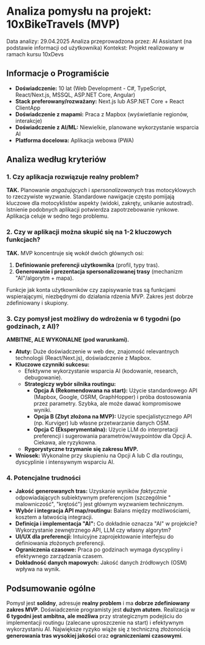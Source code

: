 # Analiza pomysłu na projekt: 10xBikeTravels (MVP)

Data analizy: 29.04.2025
Analiza przeprowadzona przez: AI Assistant (na podstawie informacji od użytkownika)
Kontekst: Projekt realizowany w ramach kursu 10xDevs

## Informacje o Programiście

* **Doświadczenie:** 10 lat (Web Development - C#, TypeScript, React/Next.js, MSSQL, ASP.NET Core, Angular)
* **Stack preferowany/rozważany:** Next.js lub ASP.NET Core + React ClientApp
* **Doświadczenie z mapami:** Praca z Mapbox (wyświetlanie regionów, interakcje)
* **Doświadczenie z AI/ML:** Niewielkie, planowane wykorzystanie wsparcia AI
* **Platforma docelowa:** Aplikacja webowa (PWA)

## Analiza według kryteriów

### 1. Czy aplikacja rozwiązuje realny problem?

**TAK.**
Planowanie *angażujących* i *spersonalizowanych* tras motocyklowych to rzeczywiste wyzwanie. Standardowe nawigacje
często pomijają kluczowe dla motocyklistów aspekty (widoki, zakręty, unikanie autostrad). Istnienie podobnych aplikacji
potwierdza zapotrzebowanie rynkowe. Aplikacja celuje w sedno tego problemu.

### 2. Czy w aplikacji można skupić się na 1-2 kluczowych funkcjach?

**TAK.**
MVP koncentruje się wokół dwóch głównych osi:

1. **Definiowanie preferencji użytkownika** (profil, typy tras).
2. **Generowanie i prezentacja spersonalizowanej trasy** (mechanizm "AI"/algorytm + mapa).

Funkcje jak konta użytkowników czy zapisywanie tras są funkcjami wspierającymi, niezbędnymi do działania rdzenia MVP.
Zakres jest dobrze zdefiniowany i skupiony.

### 3. Czy pomysł jest możliwy do wdrożenia w 6 tygodni (po godzinach, z AI)?

**AMBITNE, ALE WYKONALNE (pod warunkami).**

* **Atuty:** Duże doświadczenie w web dev, znajomość relevantnych technologii (React/Next.js), doświadczenie z Mapbox.
* **Kluczowe czynniki sukcesu:**
    * Efektywne wykorzystanie wsparcia AI (kodowanie, research, debugowanie).
    * **Strategiczy wybór silnika routingu:**
        * **Opcja A (Rekomendowana na start):** Użycie standardowego API (Mapbox, Google, OSRM, GraphHopper) i próba
          dostosowania przez parametry. Szybka, ale może dawać kompromisowe wyniki.
        * **Opcja B (Zbyt złożona na MVP):** Użycie specjalistycznego API (np. Kurviger) lub własne przetwarzanie danych
          OSM.
        * **Opcja C (Eksperymentalna):** Użycie LLM do interpretacji preferencji i sugerowania parametrów/waypointów dla
          Opcji A. Ciekawa, ale ryzykowna.
    * **Rygorystyczne trzymanie się zakresu MVP.**
* **Wniosek:** Wykonalne przy skupieniu na Opcji A lub C dla routingu, dyscyplinie i intensywnym wsparciu AI.

### 4. Potencjalne trudności

* **Jakość generowanych tras:** Uzyskanie wyników *faktycznie* odpowiadających subiektywnym preferencjom (szczególnie "
  malowniczość", "krętość") jest głównym wyzwaniem technicznym.
* **Wybór i integracja API map/routingu:** Balans między możliwościami, kosztem a łatwością integracji.
* **Definicja i implementacja "AI":** Co dokładnie oznacza "AI" w projekcie? Wykorzystanie zewnętrznego API, LLM czy
  własny algorytm?
* **UI/UX dla preferencji:** Intuicyjne zaprojektowanie interfejsu do definiowania złożonych preferencji.
* **Ograniczenia czasowe:** Praca po godzinach wymaga dyscypliny i efektywnego zarządzania czasem.
* **Dokładność danych mapowych:** Jakość danych źródłowych (OSM) wpływa na wynik.

## Podsumowanie ogólne

Pomysł jest **solidny**, adresuje **realny problem** i ma **dobrze zdefiniowany zakres MVP**. Doświadczenie programisty
jest **dużym atutem**. Realizacja w **6 tygodni jest ambitna, ale możliwa** przy strategicznym podejściu do
implementacji routingu (zalecane uproszczenie na start) i efektywnym wykorzystaniu AI. Największe ryzyko wiąże się z
techniczną złożonością **generowania tras wysokiej jakości** oraz **ograniczeniami czasowymi**.